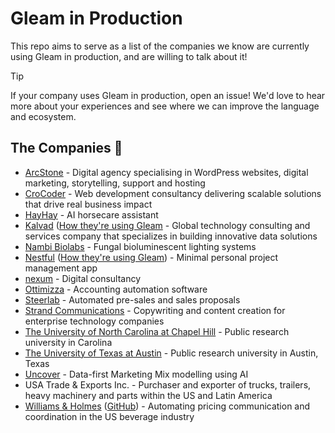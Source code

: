 # Gleam in Production

This repo aims to serve as a list of the companies we know are currently using Gleam in production,
and are willing to talk about it!

> [!TIP]
> If your company uses Gleam in production, open an issue! We'd love to hear more about your
> experiences and see where we can improve the language and ecosystem.

## The Companies 💜

- [ArcStone](https://www.arcstone.com/) - Digital agency specialising in WordPress websites, digital marketing, storytelling, support and hosting
- [CroCoder](https://www.crocoder.dev/) - Web development consultancy delivering scalable solutions that drive real business impact
- [HayHay](https://www.hayhayapp.se/) - AI horsecare assistant
- [Kalvad](https://www.kalvad.com/) ([How they're using Gleam](https://blog.kalvad.com/unmasking-http-logs-from-blind-spots-to-full-visibility-with-gleam-and-quickwit/) - Global technology consulting and services company that specializes in building innovative data solutions
- [Nambi Biolabs](https://nambi.ca/) - Fungal bioluminescent lighting systems
- [Nestful](https://nestful.app/) ([How they're using Gleam](https://blog.nestful.app/p/why-i-rewrote-nestful-in-gleam)) - Minimal personal project management app
- [nexum](https://www.nexum.com/en) - Digital consultancy
- [Ottimizza](https://ottimizza.com.br/) - Accounting automation software
- [Steerlab](https://www.steerlab.ai/) - Automated pre-sales and sales proposals
- [Strand Communications](https://strand-uk.com) - Copywriting and content creation for enterprise technology companies
- [The University of North Carolina at Chapel Hill](https://www.unc.edu/) - Public research university in Carolina
- [The University of Texas at Austin](https://www.utexas.edu/) - Public research university in Austin, Texas
- [Uncover](https://www.uncover.co/) - Data-first Marketing Mix modelling using AI
- USA Trade & Exports Inc. - Purchaser and exporter of trucks, trailers, heavy machinery and parts within the US and Latin America
- [Williams & Holmes](https://www.williamsandholmes.com/) ([GitHub](https://github.com/williamsandholmes/williamsandholmes.com)) - Automating pricing communication and
  coordination in the US beverage industry
